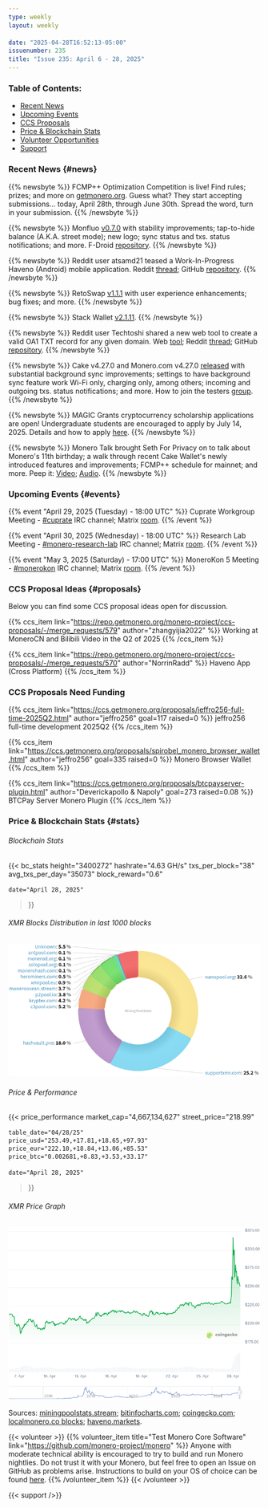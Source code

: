 ```yaml
---
type: weekly
layout: weekly

date: "2025-04-28T16:52:13-05:00"
issuenumber: 235
title: "Issue 235: April 6 - 28, 2025"
---
```


### Table of Contents:

- [Recent News](#news)
- [Upcoming Events](#events)
- [CCS Proposals](#proposals)
- [Price & Blockchain Stats](#stats)
- [Volunteer Opportunities](#volunteer)
- [Support](#support)

### Recent News {#news}

{{% newsbyte %}}
FCMP++ Optimization Competition is live! Find rules; prizes; and more on [getmonero.org](https://www.getmonero.org/2025/04/05/fcmp++-contest.html). Guess what? They start accepting submissions... today, April 28th, through June 30th. Spread the word, turn in your submission.
{{% /newsbyte %}}

{{% newsbyte %}}
Monfluo [v0.7.0](https://codeberg.org/acx/monfluo/releases/tag/0.7.0) with stability improvements; tap-to-hide balance (A.K.A. street mode); new logo; sync status and txs. status notifications; and more. F-Droid [repository](https://fdroid.monfluo.org/fdroid/repo/).
{{% /newsbyte %}}

{{% newsbyte %}}
Reddit user atsamd21 teased a Work-In-Progress Haveno (Android) mobile application. Reddit [thread](https://redlib.zaggy.nl/r/Monero/comments/1jws0e4/haveno_mobile/); GitHub [repository](https://github.com/atsamd21/Haveno-app).
{{% /newsbyte %}}

{{% newsbyte %}}
RetoSwap [v1.1.1](https://github.com/retoaccess1/haveno-reto/releases/tag/1.1.1) with user experience enhancements; bug fixes; and more.
{{% /newsbyte %}}

{{% newsbyte %}}
Stack Wallet [v2.1.11](https://github.com/cypherstack/stack_wallet/releases/tag/build_265).
{{% /newsbyte %}}

{{% newsbyte %}}
Reddit user Techtoshi shared a new web tool to create a valid OA1 TXT record for any given domain. Web [tool](https://cyphertoshi.com/openalias-generator/); Reddit [thread](https://redlib.zaggy.nl/r/Monero/comments/1jzktvy/i_made_a_simple_openalias_generator_tool/); GitHub [repository](https://github.com/Tech1k/OpenAliasGenerator).
{{% /newsbyte %}}

{{% newsbyte %}}
Cake v4.27.0 and Monero.com v4.27.0 [released](https://github.com/cake-tech/cake_wallet/releases/tag/v4.27.0) with substantial background sync improvements; settings to have background sync feature work Wi-Fi only, charging only, among others; incoming and outgoing txs. status notifications; and more. How to join the testers [group](https://forum.cakewallet.com/t/how-to-join-beta-testing/13).
{{% /newsbyte %}}

{{% newsbyte %}}
MAGIC Grants cryptocurrency scholarship applications are open! Undergraduate students are encouraged to apply by July 14, 2025. Details and how to apply [here](https://magicgrants.org/scholarships/scholarship-application/).
{{% /newsbyte %}}

{{% newsbyte %}}
Monero Talk brought Seth For Privacy on to talk about Monero's 11th birthday; a walk through recent Cake Wallet's newly introduced features and improvements; FCMP++ schedule for mainnet; and more. Peep it: [Video](https://i.iii.st/watch?v=xW1ifKvI_yk); [Audio](https://www.monerotalk.live/monerotalk-348).
{{% /newsbyte %}}

### Upcoming Events {#events}

{{% event "April 29, 2025 (Tuesday) - 18:00 UTC" %}}
Cuprate Workgroup Meeting - [#cuprate](irc://irc.libera.chat/#cuprate) IRC channel; Matrix [room](https://matrix.to/#/#cuprate:monero.social).
{{% /event %}}

{{% event "April 30, 2025 (Wednesday) - 18:00 UTC" %}}
Research Lab Meeting - [#monero-research-lab](irc://irc.libera.chat/#monero-research-lab) IRC channel; Matrix [room](https://matrix.to/#/#monero-research-lab:monero.social).
{{% /event %}}

{{% event "May 3, 2025 (Saturday) - 17:00 UTC" %}}
MoneroKon 5 Meeting - [#monerokon](irc://irc.libera.chat/#monerokon) IRC channel; Matrix [room](https://matrix.to/#/#monerokon:matrix.org).
{{% /event %}}

### CCS Proposal Ideas {#proposals}

Below you can find some CCS proposal ideas open for discussion.

{{% ccs_item link="https://repo.getmonero.org/monero-project/ccs-proposals/-/merge_requests/579" author="zhangyijia2022" %}}
Working at MoneroCN and Bilibili Video in the Q2 of 2025 
{{% /ccs_item %}}

{{% ccs_item link="https://repo.getmonero.org/monero-project/ccs-proposals/-/merge_requests/570" author="NorrinRadd" %}}
Haveno App (Cross Platform)
{{% /ccs_item %}}

### CCS Proposals Need Funding

{{% ccs_item link="https://ccs.getmonero.org/proposals/jeffro256-full-time-2025Q2.html" author="jeffro256" goal=117 raised=0 %}}
jeffro256 full-time development 2025Q2
{{% /ccs_item %}}

{{% ccs_item link="https://ccs.getmonero.org/proposals/spirobel_monero_browser_wallet.html" author="jeffro256" goal=335 raised=0 %}}
Monero Browser Wallet
{{% /ccs_item %}}

{{% ccs_item link="https://ccs.getmonero.org/proposals/btcpayserver-plugin.html" author="Deverickapollo & Napoly" goal=273 raised=0.08 %}}
BTCPay Server Monero Plugin
{{% /ccs_item %}}

### Price & Blockchain Stats {#stats}

###### Blockchain Stats

{{< bc_stats
	height="3400272"
	hashrate="4.63 GH/s"
	txs_per_block="38"
	avg_txs_per_day="35073"
	block_reward="0.6"

	date="April 28, 2025"
>}}

###### XMR Blocks Distribution in last 1000 blocks

![Hashrate Pool Distribution Pie Chart](./hash.png)

###### Price & Performance

{{< price_performance
	market_cap="4,667,134,627"
	street_price="218.99"

	table_date="04/28/25"
	price_usd="253.49,+17.81,+18.65,+97.93"
	price_eur="222.10,+18.84,+13.06,+85.53"
	price_btc="0.002681,+8.83,+3.53,+33.17"

	date="April 28, 2025"
>}}

###### XMR Price Graph

![XMR Price Graph](./price.png)

Sources: [miningpoolstats.stream](https://miningpoolstats.stream/monero); [bitinfocharts.com](https://bitinfocharts.com/monero/); [coingecko.com](https://www.coingecko.com/en/coins/monero); [localmonero.co blocks](https://localmonero.co/blocks); [haveno.markets](https://haveno.markets/).

{{< volunteer >}}
{{% volunteer_item title="Test Monero Core Software" link="https://github.com/monero-project/monero" %}}
Anyone with moderate technical ability is encouraged to try to build and run Monero nightlies. Do not trust it with your Monero, but feel free to open an Issue on GitHub as problems arise. Instructions to build on your OS of choice can be found [here](https://github.com/monero-project/monero#compiling-monero-from-source). 
{{% /volunteer_item %}}
{{< /volunteer >}}

{{< support />}}
